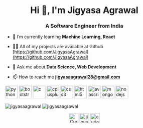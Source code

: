 <h1 align="center">Hi 👋, I'm Jigyasa Agrawal</h1>
<h3 align="center">A Software Engineer from India</h3>

- 🌱 I’m currently learning **Machine Learning, React**

- 👨‍💻 All of my projects are available at Github [https://github.com/JigyasaAgrawal](https://github.com/JigyasaAgrawal)

- 💬 Ask me about **Data Science, Web Development**

- 📫 How to reach me **jigyasaagrawal28@gmail.com**

<p align="left"><img 
src="https://devicons.github.io/devicon/devicon.git/icons/python/python-original.svg" alt="python" width="40" height="40"/> <img 
src="https://devicons.github.io/devicon/devicon.git/icons/bootstrap/bootstrap-plain.svg" alt="bootstrap" width="40" height="40"/> <img src="https://devicons.github.io/devicon/devicon.git/icons/c/c-original.svg" alt="c" width="40" height="40"/> <img src="https://devicons.github.io/devicon/devicon.git/icons/cplusplus/cplusplus-original.svg" alt="cplusplus" width="40" height="40"/> <img src="https://devicons.github.io/devicon/devicon.git/icons/css3/css3-original-wordmark.svg" alt="css3" width="40" height="40"/> <img 
src="https://devicons.github.io/devicon/devicon.git/icons/html5/html5-original-wordmark.svg" alt="html5" width="40" height="40"/> <img src="https://devicons.github.io/devicon/devicon.git/icons/javascript/javascript-original.svg" alt="javascript" width="40" height="40"/> <img src="https://devicons.github.io/devicon/devicon.git/icons/mongodb/mongodb-original-wordmark.svg" alt="mongodb" width="40" height="40"/> <img src="https://devicons.github.io/devicon/devicon.git/icons/nodejs/nodejs-original-wordmark.svg" alt="nodejs" width="40" height="40"/></p><img align="left" src="https://github-readme-stats.vercel.app/api/top-langs/?username=jigyasaagrawal&layout=compact&hide=html" alt="jigyasaagrawal" />                                                                       
                                                                                                                                                                           
<img align="center" src="https://github-readme-stats.vercel.app/api?username=jigyasaagrawal&show_icons=true" alt="jigyasaagrawal" />

<p align="center">
<a href="https://twitter.com/Curiosi64485321" target="blank"><img align="center" src="https://cdn.jsdelivr.net/npm/simple-icons@3.0.1/icons/twitter.svg" alt="Curiosi64485321" height="30" width="30" /></a>
<a href="https://www.linkedin.com/in/jigyasaagrawal/" target="blank"><img align="center" src="https://cdn.jsdelivr.net/npm/simple-icons@3.0.1/icons/linkedin.svg" alt="jigyasaagrawal" height="30" width="30" /></a>
<a href="https://instagram.com/curiosity___28" target="blank"><img align="center" src="https://cdn.jsdelivr.net/npm/simple-icons@3.0.1/icons/instagram.svg" alt="curiosity___28" height="30" width="30" /></a>
</p>

